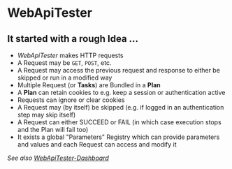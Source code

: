 # WebApiTester

## It started with a rough Idea ...

* _WebApiTester_ makes HTTP requests
* A Request may be `GET`, `POST`, etc.
* A Request may access the previous request and response to either be skipped or run in a modified way
* Multiple Request (or **Tasks**) are Bundled in a **Plan**
* A **Plan** can retain cookies to e.g. keep a session or authentication active
* Requests can ignore or clear cookies
* A Request may (by itself) be skipped (e.g. if logged in an authentication step may skip itself)
* A Request can either SUCCEED or FAIL (in which case execution stops and the Plan will fail too)
* It exists a global "Parameters" Registry which can provide parameters and values and each Request can access and modify it

_See also [WebApiTester-Dashboard](https://github.com/nehlsen/WebApiTesterDashboard)_
